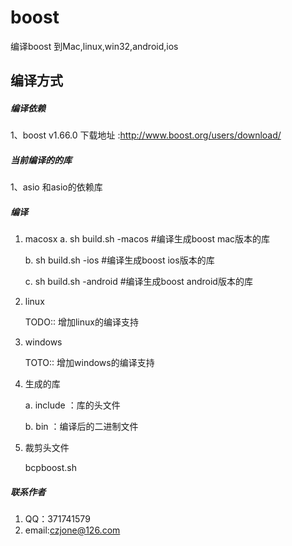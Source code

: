 # boost
编译boost 到Mac,linux,win32,android,ios

## 编译方式

##### 编译依赖

1、boost v1.66.0 下载地址 :http://www.boost.org/users/download/

##### 当前编译的的库

1、asio 和asio的依赖库

##### 编译

1. macosx
	a. sh build.sh -macos  	#编译生成boost mac版本的库

	b. sh build.sh -ios		#编译生成boost ios版本的库

	c. sh build.sh -android	#编译生成boost android版本的库

2. linux

	TODO:: 增加linux的编译支持

3. windows

	TOTO:: 增加windows的编译支持

4. 生成的库

	a. include ：库的头文件
	
	b. bin		：编译后的二进制文件

5. 裁剪头文件

	bcpboost.sh

##### 联系作者
1. QQ：371741579
2. email:czjone@126.com